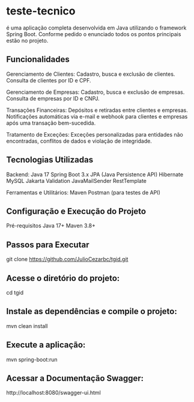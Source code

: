 ﻿# teste-tecnico
é uma aplicação completa desenvolvida em Java utilizando o framework Spring Boot. Conforme pedido o enunciado todos os pontos principais estão no projeto.

## Funcionalidades
Gerenciamento de Clientes:
Cadastro, busca e exclusão de clientes.
Consulta de clientes por ID e CPF.

Gerenciamento de Empresas:
Cadastro, busca e exclusão de empresas.
Consulta de empresas por ID e CNPJ.

Transações Financeiras:
Depósitos e retiradas entre clientes e empresas.
Notificações automáticas via e-mail e webhook para clientes e empresas após uma transação bem-sucedida.

Tratamento de Exceções:
Exceções personalizadas para entidades não encontradas, conflitos de dados e violação de integridade.

## Tecnologias Utilizadas
Backend:
Java 17
Spring Boot 3.x
JPA (Java Persistence API)
Hibernate
MySQL
Jakarta Validation
JavaMailSender
RestTemplate

Ferramentas e Utilitários:
Maven
Postman (para testes de API)

## Configuração e Execução do Projeto
Pré-requisitos
Java 17+
Maven 3.8+

## Passos para Executar
git clone https://github.com/JulioCezarbc/tgid.git

## Acesse o diretório do projeto:
cd tgid

## Instale as dependências e compile o projeto:
mvn clean install

## Execute a aplicação:
mvn spring-boot:run

## Acessar a Documentação Swagger:
http://localhost:8080/swagger-ui.html
